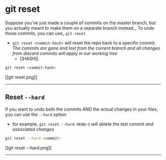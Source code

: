 # git reset

Suppose you've just made a couple of commits on the master branch, but you actually meant to make them on a separate branch instead._ To undo those commits, you can use_ `git reset`

- `git reset <commit-hash>` will reset the repo back to a specific commit. _The commits are gone and lost from the current branch and all changes from discard commits will apply in our working tree_
  - [[HASH]]

```bash
git reset <commit-hash>
```

[[git reset.png]]

---

## Reset `--hard`

If you want to undo both the commits AND the actual changes in your files, you can use the `--hard` option

- for example, `git reset --hard HEAD~1` _will delete the last commit and associated changes_

```bash
git reset --hard <commit>
```

[[git reset --hard.png]]

---
